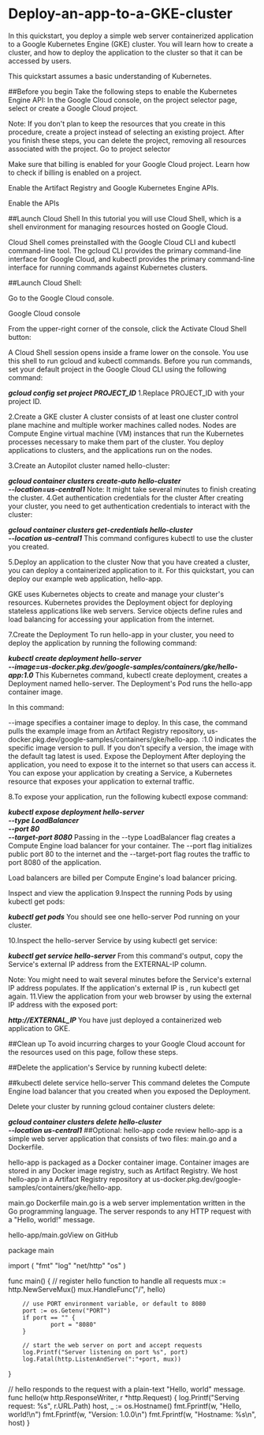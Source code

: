 # Deploy-an-app-to-a-GKE-cluster
In this quickstart, you deploy a simple web server containerized application to a Google Kubernetes Engine (GKE) cluster. You will learn how to create a cluster, and how to deploy the application to the cluster so that it can be accessed by users.

This quickstart assumes a basic understanding of Kubernetes.

##Before you begin
Take the following steps to enable the Kubernetes Engine API:
In the Google Cloud console, on the project selector page, select or create a Google Cloud project.

Note: If you don't plan to keep the resources that you create in this procedure, create a project instead of selecting an existing project. After you finish these steps, you can delete the project, removing all resources associated with the project.
Go to project selector

Make sure that billing is enabled for your Google Cloud project. Learn how to check if billing is enabled on a project.

Enable the Artifact Registry and Google Kubernetes Engine APIs.

Enable the APIs

##Launch Cloud Shell
In this tutorial you will use Cloud Shell, which is a shell environment for managing resources hosted on Google Cloud.

Cloud Shell comes preinstalled with the Google Cloud CLI and kubectl command-line tool. The gcloud CLI provides the primary command-line interface for Google Cloud, and kubectl provides the primary command-line interface for running commands against Kubernetes clusters.

##Launch Cloud Shell:

Go to the Google Cloud console.

Google Cloud console

From the upper-right corner of the console, click the Activate Cloud Shell button: 

A Cloud Shell session opens inside a frame lower on the console. You use this shell to run gcloud and kubectl commands. Before you run commands, set your default project in the Google Cloud CLI using the following command:


***gcloud config set project PROJECT_ID***
1.Replace PROJECT_ID with your project ID.

2.Create a GKE cluster
A cluster consists of at least one cluster control plane machine and multiple worker machines called nodes. Nodes are Compute Engine virtual machine (VM) instances that run the Kubernetes processes necessary to make them part of the cluster. You deploy applications to clusters, and the applications run on the nodes.

3.Create an Autopilot cluster named hello-cluster:


***gcloud container clusters create-auto hello-cluster \
    --location=us-central1***
Note: It might take several minutes to finish creating the cluster.
4.Get authentication credentials for the cluster
After creating your cluster, you need to get authentication credentials to interact with the cluster:


***gcloud container clusters get-credentials hello-cluster \
    --location us-central1***
This command configures kubectl to use the cluster you created.

5.Deploy an application to the cluster
Now that you have created a cluster, you can deploy a containerized application to it. For this quickstart, you can deploy our example web application, hello-app.

GKE uses Kubernetes objects to create and manage your cluster's resources. Kubernetes provides the Deployment object for deploying stateless applications like web servers. Service objects define rules and load balancing for accessing your application from the internet.

7.Create the Deployment
To run hello-app in your cluster, you need to deploy the application by running the following command:


***kubectl create deployment hello-server \
    --image=us-docker.pkg.dev/google-samples/containers/gke/hello-app:1.0***
This Kubernetes command, kubectl create deployment, creates a Deployment named hello-server. The Deployment's Pod runs the hello-app container image.

In this command:

--image specifies a container image to deploy. In this case, the command pulls the example image from an Artifact Registry repository, us-docker.pkg.dev/google-samples/containers/gke/hello-app. :1.0 indicates the specific image version to pull. If you don't specify a version, the image with the default tag latest is used.
Expose the Deployment
After deploying the application, you need to expose it to the internet so that users can access it. You can expose your application by creating a Service, a Kubernetes resource that exposes your application to external traffic.

8.To expose your application, run the following kubectl expose command:


***kubectl expose deployment hello-server \
    --type LoadBalancer \
    --port 80 \
    --target-port 8080***
Passing in the --type LoadBalancer flag creates a Compute Engine load balancer for your container. The --port flag initializes public port 80 to the internet and the --target-port flag routes the traffic to port 8080 of the application.

Load balancers are billed per Compute Engine's load balancer pricing.

Inspect and view the application
9.Inspect the running Pods by using kubectl get pods:


***kubectl get pods***
You should see one hello-server Pod running on your cluster.

10.Inspect the hello-server Service by using kubectl get service:


***kubectl get service hello-server***
From this command's output, copy the Service's external IP address from the EXTERNAL-IP column.

Note: You might need to wait several minutes before the Service's external IP address populates. If the application's external IP is <pending>, run kubectl get again.
11.View the application from your web browser by using the external IP address with the exposed port:


***http://EXTERNAL_IP***
You have just deployed a containerized web application to GKE.

##Clean up
To avoid incurring charges to your Google Cloud account for the resources used on this page, follow these steps.

##Delete the application's Service by running kubectl delete:


##kubectl delete service hello-server
This command deletes the Compute Engine load balancer that you created when you exposed the Deployment.

Delete your cluster by running gcloud container clusters delete:


***gcloud container clusters delete hello-cluster \
    --location us-central1***
##Optional: hello-app code review
hello-app is a simple web server application that consists of two files: main.go and a Dockerfile.

hello-app is packaged as a Docker container image. Container images are stored in any Docker image registry, such as Artifact Registry. We host hello-app in a Artifact Registry repository at us-docker.pkg.dev/google-samples/containers/gke/hello-app.

main.go
Dockerfile
main.go is a web server implementation written in the Go programming language. The server responds to any HTTP request with a "Hello, world!" message.

hello-app/main.goView on GitHub

package main

import (
        "fmt"
        "log"
        "net/http"
        "os"
)

func main() {
        // register hello function to handle all requests
        mux := http.NewServeMux()
        mux.HandleFunc("/", hello)

        // use PORT environment variable, or default to 8080
        port := os.Getenv("PORT")
        if port == "" {
                port = "8080"
        }

        // start the web server on port and accept requests
        log.Printf("Server listening on port %s", port)
        log.Fatal(http.ListenAndServe(":"+port, mux))
}

// hello responds to the request with a plain-text "Hello, world" message.
func hello(w http.ResponseWriter, r *http.Request) {
        log.Printf("Serving request: %s", r.URL.Path)
        host, _ := os.Hostname()
        fmt.Fprintf(w, "Hello, world!\n")
        fmt.Fprintf(w, "Version: 1.0.0\n")
        fmt.Fprintf(w, "Hostname: %s\n", host)
}
